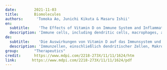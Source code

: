 ```yaml
---
date:        2021-11-03
title:       Biomolecules
authors:      'Tomoka Ao, Junichi Kikuta & Masaru Ishii'
en:
  subtitle:    'The Effects of Vitamin D on Immune System and Inflammatory Diseases'
  description: 'Immune cells, including dendritic cells, macrophages, and T and B cells, express the vitamin D receptor and 1α-hydroxylase. In vitro studies have shown that 1,25-dihydroxyvitamin D, the active form of vitamin D, has an anti-inflammatory effect. Recent epidemiological evidence has indicated a significant association between vitamin D deficiency and an increased incidence, or aggravation, of infectious diseases and inflammatory autoimmune diseases, such as rheumatoid arthritis, systemic lupus erythematosus, and multiple sclerosis. However, the impact of vitamin D on treatment and prevention, particularly in infectious diseases such as the 2019 coronavirus disease (COVID-19), remains controversial. Here, we review recent evidence associated with the relationship between vitamin D and inflammatory diseases and describe the underlying immunomodulatory effect of vitamin D.'
de: 
  subtitle:    'Die Auswirkungen von Vitamin D auf das Immunsystem und entzündliche Erkrankungen'
  description: 'Immunzellen, einschließlich dendritischer Zellen, Makrophagen sowie T- und B-Zellen, exprimieren den Vitamin-D-Rezeptor und die 1α-Hydroxylase. In vitro-Studien haben gezeigt, dass 1,25-Dihydroxyvitamin D, die aktive Form von Vitamin D, eine entzündungshemmende Wirkung hat. Jüngste epidemiologische Erkenntnisse deuten auf einen signifikanten Zusammenhang zwischen Vitamin-D-Mangel und dem vermehrten Auftreten bzw. der Verschlimmerung von Infektionskrankheiten und entzündlichen Autoimmunerkrankungen wie rheumatoider Arthritis, systemischem Lupus erythematodes und Multipler Sklerose hin. Der Einfluss von Vitamin D auf die Behandlung und Vorbeugung, insbesondere bei Infektionskrankheiten wie der Coronavirus-Krankheit 2019 (COVID-19), ist jedoch nach wie vor umstritten. Im Folgenden werden die jüngsten Erkenntnisse über den Zusammenhang zwischen Vitamin D und entzündlichen Erkrankungen zusammengefasst und die zugrunde liegende immunmodulatorische Wirkung von Vitamin D beschrieben.'
group:       "Therapeutics"
credit:      https://www.mdpi.com/2218-273X/11/11/1624/htm
link:       https://www.mdpi.com/2218-273X/11/11/1624/pdf
---
```

<object data="{{ page.link }}" style='height:calc(100vh - 400px); width: 100%' type='application/pdf'></object>